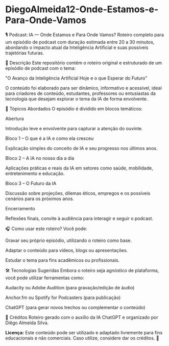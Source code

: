 # DiegoAlmeida12-Onde-Estamos-e-Para-Onde-Vamos

🎙️ Podcast: IA — Onde Estamos e Para Onde Vamos?
Roteiro completo para um episódio de podcast com duração estimada entre 20 a 30 minutos, abordando o impacto atual da Inteligência Artificial e suas possíveis trajetórias futuras.

📌 Descrição
Este repositório contém o roteiro original e estruturado de um episódio de podcast com o tema:

"O Avanço da Inteligência Artificial Hoje e o que Esperar do Futuro"

O conteúdo foi elaborado para ser dinâmico, informativo e acessível, ideal para criadores de conteúdo, estudantes, professores ou entusiastas da tecnologia que desejam explorar o tema da IA de forma envolvente.

🧠 Tópicos Abordados
O episódio é dividido em blocos temáticos:

Abertura

Introdução leve e envolvente para capturar a atenção do ouvinte.

Bloco 1 – O que é a IA e como ela cresceu

Explicação simples do conceito de IA e seu progresso nos últimos anos.

Bloco 2 – A IA no nosso dia a dia

Aplicações práticas e reais da IA em setores como saúde, mobilidade, entretenimento e educação.

Bloco 3 – O Futuro da IA

Discussão sobre projeções, dilemas éticos, empregos e os possíveis cenários para os próximos anos.

Encerramento

Reflexões finais, convite à audiência para interagir e seguir o podcast.

🎧 Como usar este roteiro?
Você pode:

Gravar seu próprio episódio, utilizando o roteiro como base.

Adaptar o conteúdo para vídeos, blogs ou apresentações.

Estudar o tema para fins acadêmicos ou profissionais.

🛠️ Tecnologias Sugeridas
Embora o roteiro seja agnóstico de plataforma, você pode utilizar ferramentas como:

Audacity ou Adobe Audition (para gravação/edição de áudio)

Anchor.fm ou Spotify for Podcasters (para publicação)

ChatGPT (para gerar novos trechos ou complementar o conteúdo)

🤖 Créditos
Roteiro gerado com o auxílio da IA ChatGPT e organizado por Diêgo Almeida Silva.

**Licença:** Este conteúdo pode ser utilizado e adaptado livremente para fins educacionais e não comerciais. Caso utilize, considere dar os créditos. 🙏
